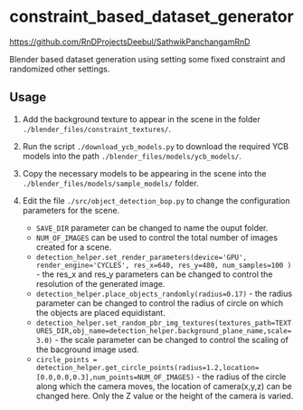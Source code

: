 # constraint_based_dataset_generator

https://github.com/RnDProjectsDeebul/SathwikPanchangamRnD

Blender based dataset generation using setting some fixed constraint and randomized other settings.


## Usage

1. Add the background texture to appear in the scene in the folder ```./blender_files/constraint_textures/```.
2. Run the script ```./download_ycb_models.py``` to download the required YCB models into the path ```./blender_files/models/ycb_models/```.
3. Copy the necessary models to be appearing in the scene into the ```./blender_files/models/sample_models/``` folder.
4. Edit the file ```./src/object_detection_bop.py``` to change the configuration parameters for the scene.

    * `SAVE_DIR` parameter can be changed to name the ouput folder.
    * `NUM_OF_IMAGES` can be used to control the total number of images created for a scene.
    * ``detection_helper.set_render_parameters(device='GPU',
                                           render_engine='CYCLES',
                                           res_x=640,
                                           res_y=480,
                                           num_samples=100
                                           )`` - the res_x and res_y parameters can be changed to control the resolution of the generated image.
    * `detection_helper.place_objects_randomly(radius=0.17)` - the radius parameter can be changed to control the radius of circle on which the objects are placed equidistant.
    * `detection_helper.set_random_pbr_img_textures(textures_path=TEXTURES_DIR,obj_name=detection_helper.background_plane_name,scale=3.0)` - the scale parameter can be changed to control the scaling of the bacground image used.
    * `circle_points = detection_helper.get_circle_points(radius=1.2,location=[0.0,0.0,0.3],num_points=NUM_OF_IMAGES)` - the radius of the circle along which the camera moves, the location of camera(x,y,z) can be changed here. Only the Z value or the height of the camera is varied.
